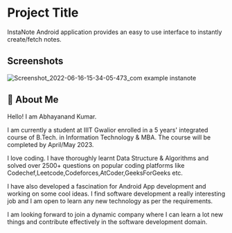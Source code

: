 
# Project Title

InstaNote Android application provides an easy to use interface to instantly create/fetch notes.
## Screenshots

![Screenshot_2022-06-16-15-34-05-473_com example instanote](https://user-images.githubusercontent.com/90234695/174262638-52f73d64-3d37-49de-941b-f76c8faebade.png)


## 🚀 About Me
Hello! I am Abhayanand Kumar.

I am currently a student at IIIT Gwalior enrolled in a 5 years' integrated course of B.Tech. in Information Technology & MBA. The course will be completed by April/May 2023.

I love coding. I have thoroughly learnt Data Structure & Algorithms and solved over 2500+ questions on popular coding platforms like Codechef,Leetcode,Codeforces,AtCoder,GeeksForGeeks etc.

I have also developed a fascination for Android App development and working on some cool ideas. I find software development a really interesting job and I am open to learn any new technology as per the requirements.

I am looking forward to join a dynamic company where I can learn a lot new things and contribute effectively in the software development domain.


